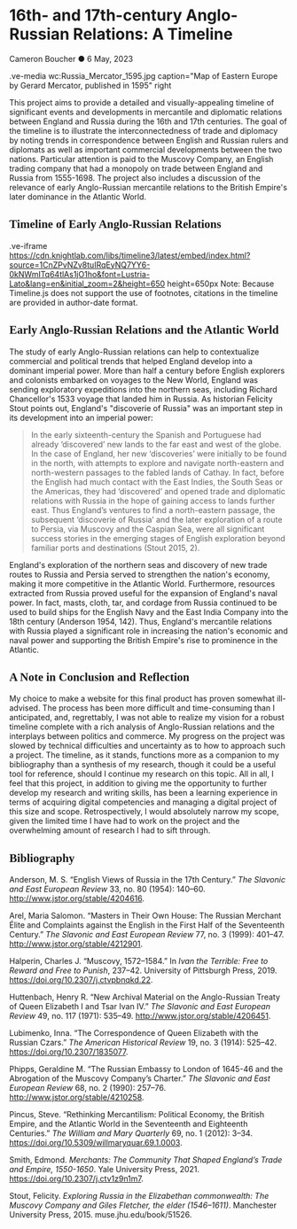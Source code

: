 <style>
    @import url(//fonts.googleapis.com/css?family=Lustria);
    @import url(//fonts.googleapis.com/css?family=Lato);
    #juncture { font-family: Lato; }
    #juncture h1, h2, h3 { font-family: Lustria; }
</style>

# 16th- and 17th-century Anglo-Russian Relations: A Timeline
Cameron Boucher ● 6 May, 2023

.ve-media wc:Russia_Mercator_1595.jpg caption="Map of Eastern Europe by Gerard Mercator, published in 1595" right

This project aims to provide a detailed and visually-appealing timeline of significant events and developments in mercantile and diplomatic relations between England and Russia during the 16th and 17th centuries. The goal of the timeline is to illustrate the interconnectedness of trade and diplomacy by noting trends in correspondence between English and Russian rulers and diplomats as well as important commercial developments between the two nations. Particular attention is paid to the Muscovy Company, an English trading company that had a monopoly on trade between England and Russia from 1555-1698. The project also includes a discussion of the relevance of early Anglo-Russian mercantile relations to the British Empire's later dominance in the Atlantic World.

## Timeline of Early Anglo-Russian Relations

.ve-iframe https://cdn.knightlab.com/libs/timeline3/latest/embed/index.html?source=1CnZPvNZv8tuIRqEyNQ7YY6-0kNWmITq64tlAs1jO1ho&font=Lustria-Lato&lang=en&initial_zoom=2&height=650 height=650px
Note: Because Timeline.js does not support the use of footnotes, citations in the timeline are provided in author-date format.

## Early Anglo-Russian Relations and the Atlantic World

The study of early Anglo-Russian relations can help to contextualize commercial and political trends that helped England develop into a dominant imperial power. More than half a century before English explorers and colonists embarked on voyages to the New World, England was sending exploratory expeditions into the northern seas, including Richard Chancellor's 1533 voyage that landed him in Russia. As historian Felicity Stout points out, England's "discoverie of Russia" was an important step in its development into an imperial power:

> In the early sixteenth-century the Spanish and Portuguese had already ‘discovered’ new lands to the far east and west of the globe. In the case of England, her new ‘discoveries’ were initially to be found in the north, with attempts to explore and navigate north-eastern and north-western passages to the fabled lands of Cathay. In fact, before the English had much contact with the East Indies, the South Seas or the Americas, they had ‘discovered’ and opened trade and diplomatic relations with Russia in the hope of gaining access to lands further east. Thus England’s ventures to find a north-eastern passage, the subsequent ‘discoverie of Russia’ and the later exploration of a route to Persia, via Muscovy and the Caspian Sea, were all significant success stories in the emerging stages of English exploration beyond familiar ports and destinations (Stout 2015, 2).

England's exploration of the northern seas and discovery of new trade routes to Russia and Persia served to strengthen the nation's economy, making it more competitive in the Atlantic World. Furthermore, resources extracted from Russia proved useful for the expansion of England's naval power. In fact, masts, cloth, tar, and cordage from Russia continued to be used to build ships for the English Navy and the East India Company into the 18th century (Anderson 1954, 142). Thus, England's mercantile relations with Russia played a significant role in increasing the nation's economic and naval power and supporting the British Empire's rise to prominence in the Atlantic.

## A Note in Conclusion and Reflection

My choice to make a website for this final product has proven somewhat ill-advised. The process has been more difficult and time-consuming than I anticipated, and, regrettably, I was not able to realize my vision for a robust timeline complete with a rich analysis of Anglo-Russian relations and the interplays between politics and commerce. My progress on the project was slowed by technical difficulties and uncertainty as to how to approach such a project. The timeline, as it stands, functions more as a companion to my bibliography than a synthesis of my research, though it could be a useful tool for reference, should I continue my research on this topic. All in all, I feel that this project, in addition to giving me the opportunity to further develop my research and writing skills, has been a learning experience in terms of acquiring digital competencies and managing a digital project of this size and scope. Retrospectively, I would absolutely narrow my scope, given the limited time I have had to work on the project and the overwhelming amount of research I had to sift through.

## Bibliography

Anderson, M. S. “English Views of Russia in the 17th Century.” *The Slavonic and East European Review* 33, no. 80 (1954): 140–60. http://www.jstor.org/stable/4204616.

Arel, Maria Salomon. “Masters in Their Own House: The Russian Merchant Élite and Complaints against the English in the First Half of the Seventeenth Century.” *The Slavonic and East European Review* 77, no. 3 (1999): 401–47. http://www.jstor.org/stable/4212901.

Halperin, Charles J. “Muscovy, 1572–1584.” In *Ivan the Terrible: Free to Reward and Free to Punish*, 237–42. University of Pittsburgh Press, 2019. https://doi.org/10.2307/j.ctvpbnqkd.22.

Huttenbach, Henry R. “New Archival Material on the Anglo-Russian Treaty of Queen Elizabeth I and Tsar Ivan IV.” *The Slavonic and East European Review* 49, no. 117 (1971): 535–49. http://www.jstor.org/stable/4206451.

Lubimenko, Inna. “The Correspondence of Queen Elizabeth with the Russian Czars.” *The American Historical Review* 19, no. 3 (1914): 525–42. https://doi.org/10.2307/1835077.

Phipps, Geraldine M. “The Russian Embassy to London of 1645-46 and the Abrogation of the Muscovy Company’s Charter.” *The Slavonic and East European Review* 68, no. 2 (1990): 257–76. http://www.jstor.org/stable/4210258.

Pincus, Steve. “Rethinking Mercantilism: Political Economy, the British Empire, and the Atlantic World in the Seventeenth and Eighteenth Centuries.” *The William and Mary Quarterly* 69, no. 1 (2012): 3–34. https://doi.org/10.5309/willmaryquar.69.1.0003.

Smith, Edmond. *Merchants: The Community That Shaped England’s Trade and Empire, 1550-1650*. Yale University Press, 2021. https://doi.org/10.2307/j.ctv1z9n1m7.

Stout, Felicity. *Exploring Russia in the Elizabethan commonwealth: The Muscovy Company and Giles Fletcher, the elder (1546–1611)*. Manchester University Press, 2015. muse.jhu.edu/book/51526.




